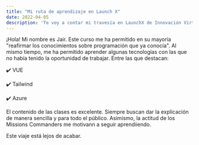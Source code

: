 ```yaml
---
title: "Mi ruta de aprendizaje en Launch X"
date: 2022-04-05
description: 'Te voy a contar mi travesía en LaunchX de Innovación Virtual'
---
```


¡Hola! Mi nombre es Jair. Este curso me ha permitido en su mayoría "reafirmar los conocimientos sobre programación que ya conocía". Al mismo tiempo,
me ha permitido aprender algunas tecnologías con las que no había tenido la oportunidad de trabajar. Entre las que destacan:

✔️ VUE

✔️ Tailwind

✔️ Azure

El contenido de las clases es excelente. Siempre buscan dar la explicación de manera sencilla y para todo el público. Asimismo, la actitud de los
Missions Commanders me motivann a seguir aprendiiendo.

Este viaje está lejos de acabar.
